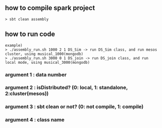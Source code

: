 ## how to compile spark project
```
> sbt clean assembly
```
## how to run code
```
example)
> ./assembly_run.sh 1000 2 1 DS_Sim -> run DS_Sim class, and run mesos cluster, using musical_1000(mongodb)  
> ./assembly_run.sh 3000 0 1 DS_join -> run DS_join class, and run local mode, using musical_3000(mongodb)
```
### argument 1 : data number 
### argument 2 : isDistributed? (0: local, 1: standalone, 2:cluster(mesos))
### argument 3 : sbt clean or not? (0: not compile, 1: compile)
### argument 4 : class name



